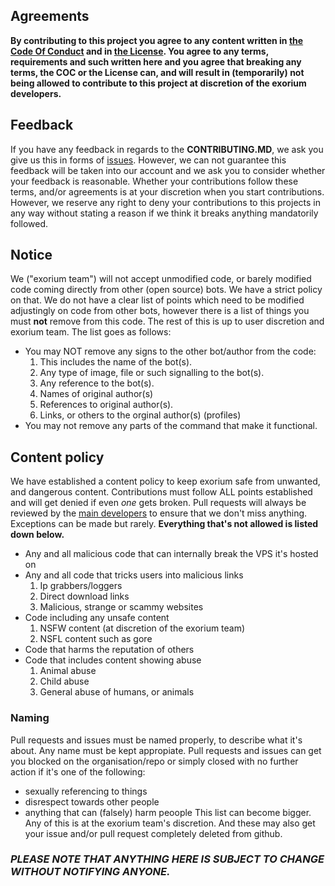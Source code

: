 ## Agreements

**By contributing to this project you agree to any content written in [the Code Of Conduct](https://github.com/FireGamingYT/protogen/blob/master/CODE_OF_CONDUCT.md) and in [the License](https://github.com/FireGamingYT/protogen/blob/master/LICENSE). You agree to any terms, requirements and such written here and you agree that breaking any terms, the COC or the License can, and will result in (temporarily) not being allowed to contribute to this project at discretion of the exorium developers.**

## Feedback

If you have any feedback in regards to the **CONTRIBUTING.MD**, we ask you give us this in forms of [issues](https://github.com/FireGamingYT/protogen/issues/new/choose). However, we can not guarantee this feedback will be taken into our account and we ask you to consider whether your feedback is reasonable. Whether your contributions follow these terms, and/or agreements is at your discretion when you start contributions. However, we reserve any right to deny your contributions to this projects in any way without stating a reason if we think it breaks anything mandatorily followed.

## Notice
We ("exorium team") will not accept unmodified code, or barely modified code coming directly from other (open source) bots. We have a strict policy on that. We do not have a clear list of points which need to be modified adjustingly on code from other bots, however there is a list of things you must **not** remove from this code. The rest of this is up to user discretion and exorium team. The list goes as follows:
- You may NOT remove any signs to the other bot/author from the code:
    1. This includes the name of the bot(s).
    2. Any type of image, file or such signalling to the bot(s).
    3. Any reference to the bot(s).
    4. Names of original author(s)
    5. References to original author(s).
    6. Links, or others to the orginal author(s) (profiles)
- You may not remove any parts of the command that make it functional.

## Content policy
We have established a content policy to keep exorium safe from unwanted, and dangerous content. Contributions must follow ALL points established and will get denied if even *one* gets broken. Pull requests will always be reviewed by the [main developers](https://github.com/ThePawKingdom/exorium#exorium-team) to ensure that we don't miss anything. Exceptions can be made but rarely. **Everything that's not allowed is listed down below.**
- Any and all malicious code that can internally break the VPS it's hosted on
- Any and all code that tricks users into malicious links
    1. Ip grabbers/loggers
    2. Direct download links
    3. Malicious, strange or scammy websites
- Code including any unsafe content
    1. NSFW content (at discretion of the exorium team)
    2. NSFL content such as gore
- Code that harms the reputation of others
- Code that includes content showing abuse
    1. Animal abuse
    2. Child abuse
    3. General abuse of humans, or animals

### Naming
Pull requests and issues must be named properly, to describe what it's about. Any name must be kept appropiate.  Pull requests and issues can get you blocked on the organisation/repo or simply closed with no further action if it's one of the following:
- sexually referencing to things
- disrespect towards other people
- anything that can (falsely) harm peoople
This list can become bigger.  Any of this is at the exorium team's discretion. And these may also get your issue and/or pull request completely deleted from github.
    
### *PLEASE NOTE THAT ANYTHING HERE IS SUBJECT TO CHANGE WITHOUT NOTIFYING ANYONE.*
